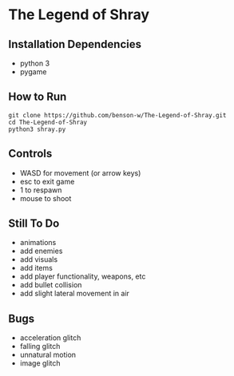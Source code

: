 # The Legend of Shray

## Installation Dependencies
* python 3
* pygame

## How to Run
```
git clone https://github.com/benson-w/The-Legend-of-Shray.git
cd The-Legend-of-Shray
python3 shray.py
```

## Controls
* WASD for movement (or arrow keys)
* esc to exit game
* 1 to respawn
* mouse to shoot

## Still To Do
* animations
* add enemies
* add visuals
* add items
* add player functionality, weapons, etc
* add bullet collision
* add slight lateral movement in air

## Bugs
* acceleration glitch
* falling glitch
* unnatural motion
* image glitch
